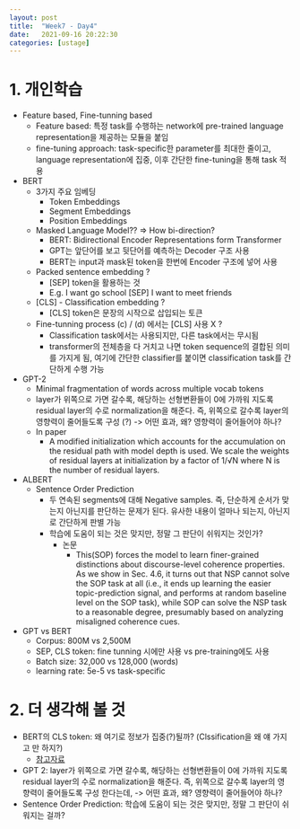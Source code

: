```yaml
---
layout: post
title:  "Week7 - Day4"
date:   2021-09-16 20:22:30
categories: [ustage]
---
```


# 1. 개인학습
* Feature based, Fine-tunning based
    * Feature based: 특정 task를 수행하는 network에 pre-trained language representation을 제공하는 모듈을 붙임
    * fine-tuning approach: task-specific한 parameter를 최대한 줄이고, language representation에 집중, 이후 간단한 fine-tuning을 통해 task 적용
* BERT 
    * 3가지 주요 임베딩
        * Token Embeddings
        * Segment Embeddings
        * Position Embeddings
    * Masked Language Model?? => How bi-direction?
        * BERT: Bidirectional Encoder Representations form Transformer
        * GPT는 앞단어를 보고 뒷단어를 예측하는 Decoder 구조 사용
        * BERT는 input과 mask된 token을 한번에 Encoder 구조에 넣어 사용
    * Packed sentence embedding ?
        * [SEP] token을 활용하는 것
        * E.g. I want go school [SEP] I want to meet friends
    * [CLS] - Classification embedding ?
        * [CLS] token은 문장의 시작으로 삽입되는 토큰
    * Fine-tunning process (c) / (d) 에서는 [CLS] 사용 X ?
        * Classification task에서는 사용되지만, 다른 task에서는 무시됨
        * transformer의 전체층을 다 거치고 나면 token sequence의 결합된 의미를 가지게 됨, 여기에 간단한 classifier를 붙이면 classification task를 간단하게 수행 가능
* GPT-2
    * Minimal fragmentation of words across multiple vocab tokens
    * layer가 위쪽으로 가면 갈수록, 해당하는 선형변환들이 0에 가까워 지도록 residual layer의 수로 normalization을 해준다. 즉, 위쪽으로 갈수록 layer의 영향력이 줄어들도록 구성 (?) -> 어떤 효과, 왜? 영향력이 줄어들어야 하나?
    * In paper
        * A modified initialization which accounts for the accumulation on the residual path with model depth is used. We scale the weights of residual layers at initialization by a factor of 1/√N where N is the number of residual layers.
* ALBERT
    * Sentence Order Prediction 
        * 두 연속된 segments에 대해 Negative samples. 즉, 단순하게 순서가 맞는지 아닌지를 판단하는 문제가 된다. 유사한 내용이 얼마나 되는지, 아닌지로 간단하게 판별 가능
        * 학습에 도움이 되는 것은 맞지만, 정말 그 판단이 쉬워지는 것인가?
            * 논문
                * This(SOP) forces the model to learn finer-grained distinctions about discourse-level coherence properties. As we show in Sec. 4.6, it turns out that NSP cannot solve the SOP task at all (i.e., it ends up learning the easier topic-prediction signal, and performs at random baseline level on the SOP task), while SOP can solve the NSP task to a reasonable degree, presumably based on analyzing misaligned coherence cues.
* GPT vs BERT
    * Corpus: 800M vs 2,500M
    * SEP, CLS token: fine tunning 시에만 사용 vs pre-training에도 사용
    * Batch size: 32,000 vs 128,000 (words)
    * learning rate: 5e-5 vs task-specific

# 2. 더 생각해 볼 것
* BERT의 CLS token: 왜 여기로 정보가 집중(?)될까? (Clssification을 왜 얘 가지고 만 하지?)
    * [참고자료](https://junklee.tistory.com/117)
* GPT 2: layer가 위쪽으로 가면 갈수록, 해당하는 선형변환들이 0에 가까워 지도록 residual layer의 수로 normalization을 해준다. 즉, 위쪽으로 갈수록 layer의 영향력이 줄어들도록 구성 한다는데, -> 어떤 효과, 왜? 영향력이 줄어들어야 하나?
* Sentence Order Prediction: 학습에 도움이 되는 것은 맞지만, 정말 그 판단이 쉬워지는 걸까?
